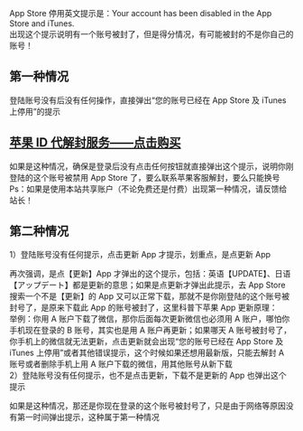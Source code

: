 App Store 停用英文提示是：Your account has been disabled in the App Store and iTunes.\
出现这个提示说明有一个账号被封了，但是得分情况，有可能被封的不是你自己的账号！

## 第一种情况

登陆账号没有后没有任何操作，直接弹出“您的账号已经在 App Store 及 iTunes 上停用”的提示

## [苹果 ID 代解封服务——点击购买](http://shop.hellokvm.com/)

如果是这种情况，确保是登录后没有点击任何按钮就直接弹出这个提示，说明你刚登陆的这个账号被禁用 App Store 了，要么联系苹果客服解封，要么只能换号\
Ps：如果是使用本站共享账户（不论免费还是付费）出现第一种情况，请反馈给站长！

## 第二种情况

1）登陆账号没有任何提示，点击更新 App 才提示，划重点，是点更新 App

再次强调，是点【更新】App 才弹出的这个提示，包括：英语【UPDATE】、日语【アップデート】都是更新的意思；如果是点更新才弹出此提示，去 App Store 搜索一个不是【更新】的 App 又可以正常下载，那就不是你刚登陆的这个账号被封号了，是原来下载此 App 的账号被封了，这里科普下苹果 App 更新原理：\
举例：你用 A 账户下载了微信，那你后面每次更新微信也必须用 A 账户，哪怕你手机现在登录的 B 账号，其实也是用 A 账户再更新；如果哪天 A 账号被封号了，你手机上的微信就无法更新，点击更新就会出现“您的账号已经在 App Store 及 iTunes 上停用”或者其他错误提示，这个时候如果还想用最新版，只能去解封 A 账号或者删除手机上用 A 账户下载的微信，用其他账号从新下载\
2）登陆账号没有任何提示，也不是点击更新，下载不是更新的 App 也弹出这个提示

如果是这种情况，那还是你现在登录的这个账号被封号了，只是由于网络等原因没有第一时间弹出提示，这种属于第一种情况